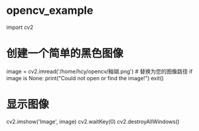 # opencv_example
import cv2

# 创建一个简单的黑色图像
image = cv2.imread('/home/hcy/opencv/釉瑚.png')  # 替换为您的图像路径
if image is None:
    print("Could not open or find the image!")
    exit()

# 显示图像
cv2.imshow('Image', image)
cv2.waitKey(0)
cv2.destroyAllWindows()